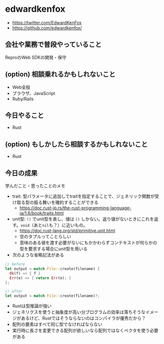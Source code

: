 # edwardkenfox

- https://twitter.com/EdwardKenFox
- https://github.com/edwardkenfox/

## 会社や業務で普段やっていること

ReproのWeb SDKの開発・保守

## (option) 相談乗れるかもしれないこと

- Web全般
- ブラウザ、JavaScript
- Ruby/Rails

## 今日やること

- Rust

## (option) もしかしたら相談するかもしれないこと

- Rust

## 今日の成果

学んだこと・思ったことのメモ

- trait: 型パラメータに追加してtraitを指定することで、ジェネリック関数が受け取る型の振る舞いを確約することができる
  - https://doc.rust-jp.rs/the-rust-programming-language-ja/1.6/book/traits.html
- unit型: `()` でunit型を表し、値は `()` しかない。返り値がないときにこれを返す。`void`（あと`nil`も？）に近いもの。
  - https://doc.rust-lang.org/std/primitive.unit.html
  - 空のタプルってことらしい
  - 意味のある値を渡す必要がないにもかかわらずコンテキストが何らかの型を要求する場合にunit型を用いる
- 次のような省略記法がある

```rs
// before
let output = match File::create(filename) {
  Ok(f) => { f }
  Err(e) => { return Err(e); }
};

// after
let output = match File::create(filename)?;
```

- Rustは型推論が強い
- ジェネリクスを使うと抽象度が高い分プログラムの効率は落ちそうなイメージがあるけど、Rustではそうならないのはコンパイラが優秀だから？
- 配列の要素はすべて同じ型でなければならない
- 実行時に長さを変更できる配列が欲しいなら配列ではなくベクタを使う必要がある
